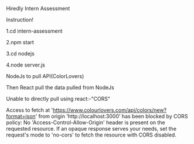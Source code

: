 Hiredly Intern Assessment

Instruction!

1.cd intern-assessment

2.npm start

3.cd nodejs

4.node server.js


NodeJs to pull API(ColorLovers)

Then React pull the data pulled from NodeJs


Unable to directly pull using react:-"CORS" 

Access to fetch at 'https://www.colourlovers.com/api/colors/new?format=json' from origin 'http://localhost:3000' has been blocked by CORS policy: 
No 'Access-Control-Allow-Origin' header is present on the requested resource. If an opaque response serves your needs, set the request's mode to 
'no-cors' to fetch the resource with CORS disabled.
